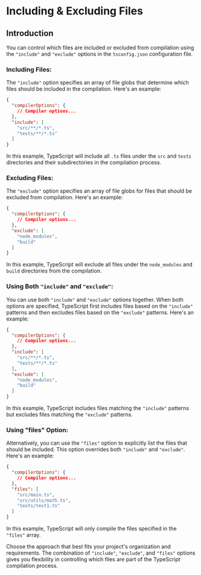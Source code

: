 # Including & Excluding Files

## Introduction

You can control which files are included or excluded from compilation using the `"include"` and `"exclude"` options in the `tsconfig.json` configuration file.

### Including Files:

The `"include"` option specifies an array of file globs that determine which files should be included in the compilation. Here's an example:

```json
{
  "compilerOptions": {
    // Compiler options...
  },
  "include": [
    "src/**/*.ts",
    "tests/**/*.ts"
  ]
}
```

In this example, TypeScript will include all `.ts` files under the `src` and `tests` directories and their subdirectories in the compilation process.

### Excluding Files:

The `"exclude"` option specifies an array of file globs for files that should be excluded from compilation. Here's an example:

```json
{
  "compilerOptions": {
    // Compiler options...
  },
  "exclude": [
    "node_modules",
    "build"
  ]
}
```

In this example, TypeScript will exclude all files under the `node_modules` and `build` directories from the compilation.

### Using Both `"include"` and `"exclude"`:

You can use both `"include"` and `"exclude"` options together. When both options are specified, TypeScript first includes files based on the `"include"` patterns and then excludes files based on the `"exclude"` patterns. Here's an example:

```json
{
  "compilerOptions": {
    // Compiler options...
  },
  "include": [
    "src/**/*.ts",
    "tests/**/*.ts"
  ],
  "exclude": [
    "node_modules",
    "build"
  ]
}
```

In this example, TypeScript includes files matching the `"include"` patterns but excludes files matching the `"exclude"` patterns.

### Using "files" Option:

Alternatively, you can use the `"files"` option to explicitly list the files that should be included. This option overrides both `"include"` and `"exclude"`. Here's an example:

```json
{
  "compilerOptions": {
    // Compiler options...
  },
  "files": [
    "src/main.ts",
    "src/utils/math.ts",
    "tests/test1.ts"
  ]
}
```

In this example, TypeScript will only compile the files specified in the `"files"` array.

Choose the approach that best fits your project's organization and requirements. The combination of `"include"`, `"exclude"`, and `"files"` options gives you flexibility in controlling which files are part of the TypeScript compilation process.